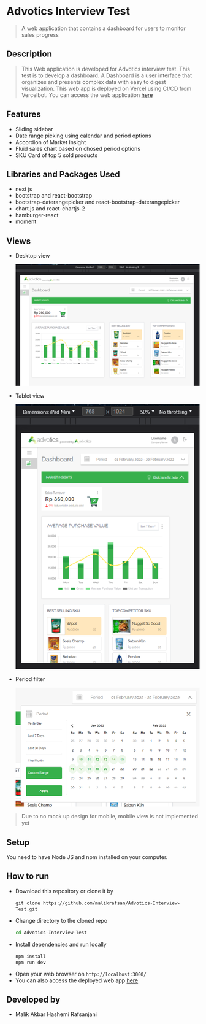# Advotics Interview Test

> A web application that contains a dashboard for users to monitor sales progress

## Description

> This Web application is developed for Advotics interview test. This test is to develop a dashboard. A Dashboard is a user interface that organizes and presents complex data with easy to digest visualization. This web app is deployed on Vercel using CI/CD from Vercelbot. You can access the web application [here](https://advotics-interview-test.vercel.app/)

## Features

- Sliding sidebar
- Date range picking using calendar and period options
- Accordion of Market Insight
- Fluid sales chart based on chosed period options
- SKU Card of top 5 sold products

## Libraries and Packages Used

- next js
- bootstrap and react-bootstrap
- bootstrap-daterangepicker and react-bootstrap-daterangepicker
- chart.js and react-chartjs-2
- hamburger-react
- moment

## Views

- Desktop view

  ![Desktop view](imgs/desktop-view.png)

- Tablet view
  
  ![Tablet view](imgs/tablet-view.png)

- Period filter

  ![Period filter](imgs/period-filter.png)

> Due to no mock up design for mobile, mobile view is not implemented yet

## Setup

You need to have Node JS and npm installed on your computer.

## How to run

- Download this repository or clone it by
  ```
  git clone https://github.com/malikrafsan/Advotics-Interview-Test.git
  ```
- Change directory to the cloned repo
  ```sh
  cd Advotics-Interview-Test
  ```
- Install dependencies and run locally
  ```
  npm install
  npm run dev
  ```
- Open your web browser on `http://localhost:3000/`
- You can also access the deployed web app [here](https://advotics-interview-test.vercel.app/)

## Developed by

- Malik Akbar Hashemi Rafsanjani
